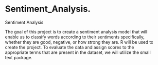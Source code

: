 # Sentiment_Analysis.
Sentiment Analysis

The goal of this project is to create a sentiment analysis model that will enable us to classify words
according to their sentiments specifically, whether they are good, negative, or how strong they are. R will be used to
create the project. To evaluate the data and assign scores to the appropriate terms that are present in the dataset, we will
utilize the small text package.
